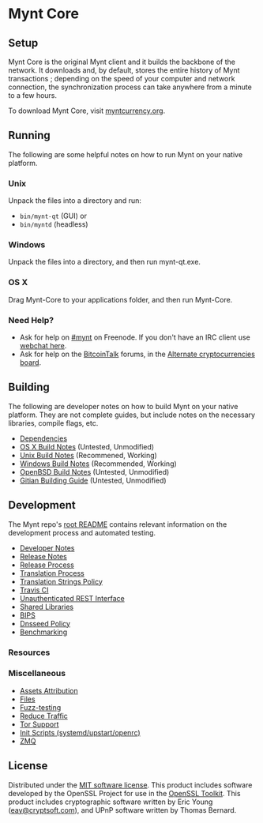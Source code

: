 Mynt Core
=============

Setup
---------------------
Mynt Core is the original Mynt client and it builds the backbone of the network. It downloads and, by default, stores the entire history of Mynt transactions ; depending on the speed of your computer and network connection, the synchronization process can take anywhere from a minute to a few hours.

To download Mynt Core, visit [myntcurrency.org](https://myntcurrency.org/mynt-core/s/).

Running
---------------------
The following are some helpful notes on how to run Mynt on your native platform.

### Unix

Unpack the files into a directory and run:

- `bin/mynt-qt` (GUI) or
- `bin/myntd` (headless)

### Windows

Unpack the files into a directory, and then run mynt-qt.exe.

### OS X

Drag Mynt-Core to your applications folder, and then run Mynt-Core.

### Need Help?

* Ask for help on [#mynt](http://webchat.freenode.net?channels=mynt) on Freenode. If you don't have an IRC client use [webchat here](http://webchat.freenode.net?channels=mynt).
* Ask for help on the [BitcoinTalk](https://bitcointalk.org/) forums, in the [Alternate cryptocurrencies  board](https://bitcointalk.org/index.php?topic=).

Building
---------------------
The following are developer notes on how to build Mynt on your native platform. They are not complete guides, but include notes on the necessary libraries, compile flags, etc.

- [Dependencies](dependencies.md)
- [OS X Build Notes](build-osx.md) (Untested, Unmodified)
- [Unix Build Notes](build-unix.md) (Recommened, Working)
- [Windows Build Notes](build-windows.md) (Recommended, Working)
- [OpenBSD Build Notes](build-openbsd.md) (Untested, Unmodified)
- [Gitian Building Guide](gitian-building.md) (Untested, Unmodified)

Development
---------------------
The Mynt repo's [root README](/README.md) contains relevant information on the development process and automated testing.

- [Developer Notes](developer-notes.md)
- [Release Notes](release-notes.md)
- [Release Process](release-process.md)
- [Translation Process](translation_process.md)
- [Translation Strings Policy](translation_strings_policy.md)
- [Travis CI](travis-ci.md)
- [Unauthenticated REST Interface](REST-interface.md)
- [Shared Libraries](shared-libraries.md)
- [BIPS](bips.md)
- [Dnsseed Policy](dnsseed-policy.md)
- [Benchmarking](benchmarking.md)

### Resources

### Miscellaneous
- [Assets Attribution](assets-attribution.md)
- [Files](files.md)
- [Fuzz-testing](fuzzing.md)
- [Reduce Traffic](reduce-traffic.md)
- [Tor Support](tor.md)
- [Init Scripts (systemd/upstart/openrc)](init.md)
- [ZMQ](zmq.md)

License
---------------------
Distributed under the [MIT software license](/COPYING).
This product includes software developed by the OpenSSL Project for use in the [OpenSSL Toolkit](https://www.openssl.org/). This product includes
cryptographic software written by Eric Young ([eay@cryptsoft.com](mailto:eay@cryptsoft.com)), and UPnP software written by Thomas Bernard.
